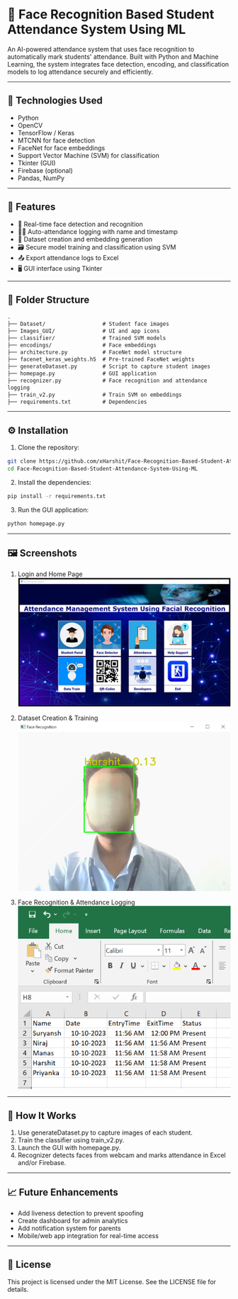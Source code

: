 # 📸 Face Recognition Based Student Attendance System Using ML

An AI-powered attendance system that uses face recognition to automatically mark students' attendance. Built with Python and Machine Learning, the system integrates face detection, encoding, and classification models to log attendance securely and efficiently.

---

## 🧠 Technologies Used

- Python  
- OpenCV  
- TensorFlow / Keras  
- MTCNN for face detection  
- FaceNet for face embeddings  
- Support Vector Machine (SVM) for classification  
- Tkinter (GUI)  
- Firebase (optional)  
- Pandas, NumPy  

---

## 🚀 Features

- 🎯 Real-time face detection and recognition  
- 🧑‍🎓 Auto-attendance logging with name and timestamp  
- 📁 Dataset creation and embedding generation  
- 🗃️ Secure model training and classification using SVM  
- 📤 Export attendance logs to Excel  
- 🖥️ GUI interface using Tkinter  

---

## 📁 Folder Structure

```
.
├── Dataset/                  # Student face images
├── Images_GUI/               # UI and app icons
├── classifier/               # Trained SVM models
├── encodings/                # Face embeddings
├── architecture.py           # FaceNet model structure
├── facenet_keras_weights.h5  # Pre-trained FaceNet weights
├── generateDataset.py        # Script to capture student images
├── homepage.py               # GUI application
├── recognizer.py             # Face recognition and attendance logging
├── train_v2.py               # Train SVM on embeddings
├── requirements.txt          # Dependencies
```

---

## ⚙️ Installation

1. Clone the repository:

```bash
git clone https://github.com/xHarshit/Face-Recognition-Based-Student-Attendance-System-Using-ML.git
cd Face-Recognition-Based-Student-Attendance-System-Using-ML
```

2. Install the dependencies:

```bash
pip install -r requirements.txt
```

3. Run the GUI application:

```bash
python homepage.py
```

---

## 🖼️ Screenshots

1. Login and Home Page  
   ![Homepage](./screenshots/1.png)

2. Dataset Creation & Training  
   ![Dataset Creation](./screenshots/2.png)

3. Face Recognition & Attendance Logging  
   ![Attendance Logging](./screenshots/3.png)

---

## 🧪 How It Works

1. Use generateDataset.py to capture images of each student.  
2. Train the classifier using train_v2.py.  
3. Launch the GUI with homepage.py.  
4. Recognizer detects faces from webcam and marks attendance in Excel and/or Firebase.

---

## 📈 Future Enhancements

- Add liveness detection to prevent spoofing  
- Create dashboard for admin analytics  
- Add notification system for parents  
- Mobile/web app integration for real-time access  

---

## 🪪 License

This project is licensed under the MIT License. See the LICENSE file for details.
